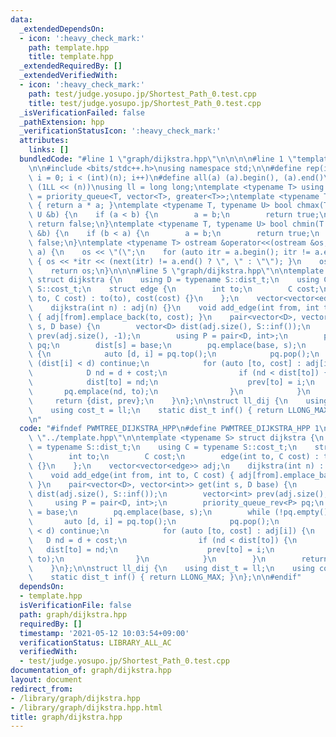 ```yaml
---
data:
  _extendedDependsOn:
  - icon: ':heavy_check_mark:'
    path: template.hpp
    title: template.hpp
  _extendedRequiredBy: []
  _extendedVerifiedWith:
  - icon: ':heavy_check_mark:'
    path: test/judge.yosupo.jp/Shortest_Path_0.test.cpp
    title: test/judge.yosupo.jp/Shortest_Path_0.test.cpp
  _isVerificationFailed: false
  _pathExtension: hpp
  _verificationStatusIcon: ':heavy_check_mark:'
  attributes:
    links: []
  bundledCode: "#line 1 \"graph/dijkstra.hpp\"\n\n\n\n#line 1 \"template.hpp\"\n\n\
    \n\n#include <bits/stdc++.h>\nusing namespace std;\n\n#define rep(i, n) for (int\
    \ i = 0; i < (int)(n); i++)\n#define all(a) (a).begin(), (a).end()\n#define bit(n)\
    \ (1LL << (n))\nusing ll = long long;\ntemplate <typename T> using priority_queue_rev\
    \ = priority_queue<T, vector<T>, greater<T>>;\ntemplate <typename T> T sq(T a)\
    \ { return a * a; }\ntemplate <typename T, typename U> bool chmax(T &a, const\
    \ U &b) {\n    if (a < b) {\n        a = b;\n        return true;\n    }\n   \
    \ return false;\n}\ntemplate <typename T, typename U> bool chmin(T &a, const U\
    \ &b) {\n    if (b < a) {\n        a = b;\n        return true;\n    }\n    return\
    \ false;\n}\ntemplate <typename T> ostream &operator<<(ostream &os, vector<T>\
    \ a) {\n    os << \"(\";\n    for (auto itr = a.begin(); itr != a.end(); itr++)\
    \ { os << *itr << (next(itr) != a.end() ? \", \" : \"\"); }\n    os << \")\";\n\
    \    return os;\n}\n\n\n#line 5 \"graph/dijkstra.hpp\"\n\ntemplate <typename S>\
    \ struct dijkstra {\n    using D = typename S::dist_t;\n    using C = typename\
    \ S::cost_t;\n    struct edge {\n        int to;\n        C cost;\n        edge(int\
    \ to, C cost) : to(to), cost(cost) {}\n    };\n    vector<vector<edge>> adj;\n\
    \    dijkstra(int n) : adj(n) {}\n    void add_edge(int from, int to, C cost)\
    \ { adj[from].emplace_back(to, cost); }\n    pair<vector<D>, vector<int>> get(int\
    \ s, D base) {\n        vector<D> dist(adj.size(), S::inf());\n        vector<int>\
    \ prev(adj.size(), -1);\n        using P = pair<D, int>;\n        priority_queue_rev<P>\
    \ pq;\n        dist[s] = base;\n        pq.emplace(base, s);\n        while (!pq.empty())\
    \ {\n            auto [d, i] = pq.top();\n            pq.pop();\n            if\
    \ (dist[i] < d) continue;\n            for (auto [to, cost] : adj[i]) {\n    \
    \            D nd = d + cost;\n                if (nd < dist[to]) {\n        \
    \            dist[to] = nd;\n                    prev[to] = i;\n             \
    \       pq.emplace(nd, to);\n                }\n            }\n        }\n   \
    \     return {dist, prev};\n    }\n};\n\nstruct ll_dij {\n    using dist_t = ll;\n\
    \    using cost_t = ll;\n    static dist_t inf() { return LLONG_MAX; }\n};\n\n\
    \n"
  code: "#ifndef PWMTREE_DIJKSTRA_HPP\n#define PWMTREE_DIJKSTRA_HPP 1\n\n#include\
    \ \"../template.hpp\"\n\ntemplate <typename S> struct dijkstra {\n    using D\
    \ = typename S::dist_t;\n    using C = typename S::cost_t;\n    struct edge {\n\
    \        int to;\n        C cost;\n        edge(int to, C cost) : to(to), cost(cost)\
    \ {}\n    };\n    vector<vector<edge>> adj;\n    dijkstra(int n) : adj(n) {}\n\
    \    void add_edge(int from, int to, C cost) { adj[from].emplace_back(to, cost);\
    \ }\n    pair<vector<D>, vector<int>> get(int s, D base) {\n        vector<D>\
    \ dist(adj.size(), S::inf());\n        vector<int> prev(adj.size(), -1);\n   \
    \     using P = pair<D, int>;\n        priority_queue_rev<P> pq;\n        dist[s]\
    \ = base;\n        pq.emplace(base, s);\n        while (!pq.empty()) {\n     \
    \       auto [d, i] = pq.top();\n            pq.pop();\n            if (dist[i]\
    \ < d) continue;\n            for (auto [to, cost] : adj[i]) {\n             \
    \   D nd = d + cost;\n                if (nd < dist[to]) {\n                 \
    \   dist[to] = nd;\n                    prev[to] = i;\n                    pq.emplace(nd,\
    \ to);\n                }\n            }\n        }\n        return {dist, prev};\n\
    \    }\n};\n\nstruct ll_dij {\n    using dist_t = ll;\n    using cost_t = ll;\n\
    \    static dist_t inf() { return LLONG_MAX; }\n};\n\n#endif"
  dependsOn:
  - template.hpp
  isVerificationFile: false
  path: graph/dijkstra.hpp
  requiredBy: []
  timestamp: '2021-05-12 10:03:54+09:00'
  verificationStatus: LIBRARY_ALL_AC
  verifiedWith:
  - test/judge.yosupo.jp/Shortest_Path_0.test.cpp
documentation_of: graph/dijkstra.hpp
layout: document
redirect_from:
- /library/graph/dijkstra.hpp
- /library/graph/dijkstra.hpp.html
title: graph/dijkstra.hpp
---
```

